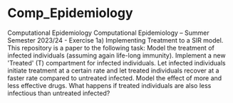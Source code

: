 # Comp_Epidemiology
Computational Epidemiology
Computational Epidemiology – Summer Semester 2023/24 - Exercise 1a) Implementing Treatment to a SIR model.
This repository is a paper to the following task:
Model the treatment of infected individuals (assuming again life-long immunity).
Implement a new 'Treated' (T) compartment for infected individuals.
Let infected individuals initiate treatment at a certain rate and let treated individuals recover at a faster rate compared to untreated infected.
Model the effect of more and less effective drugs.
What happens if treated individuals are also less infectious than untreated infected?

